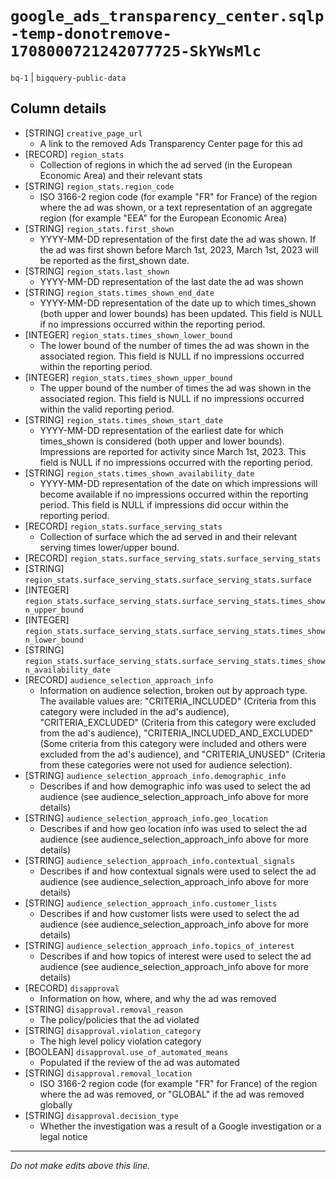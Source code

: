# `google_ads_transparency_center.sqlp-temp-donotremove-1708000721242077725-SkYWsMlc`
`bq-1` | `bigquery-public-data`

## Column details
* [STRING]    `creative_page_url`
  - A link to the removed Ads Transparency Center page for this ad
* [RECORD]    `region_stats`
  - Collection of regions in which the ad served (in the European Economic Area) and their relevant stats
* [STRING]    `region_stats.region_code`
  - ISO 3166-2 region code (for example "FR" for France) of the region where the ad was shown, or a text representation of an aggregate region (for example "EEA" for the European Economic Area)
* [STRING]    `region_stats.first_shown`
  - YYYY-MM-DD representation of the first date the ad was shown. If the ad was first shown before March 1st, 2023, March 1st, 2023 will be reported as the first_shown date.
* [STRING]    `region_stats.last_shown`
  - YYYY-MM-DD representation of the last date the ad was shown
* [STRING]    `region_stats.times_shown_end_date`
  - YYYY-MM-DD representation of the date up to which times_shown (both upper and lower bounds) has been updated. This field is NULL if no impressions occurred within the reporting period.
* [INTEGER]   `region_stats.times_shown_lower_bound`
  - The lower bound of the number of times the ad was shown in the associated region. This field is NULL if no impressions occurred within the reporting period.
* [INTEGER]   `region_stats.times_shown_upper_bound`
  - The upper bound of the number of times the ad was shown in the associated region. This field is NULL if no impressions occurred within the valid reporting period.
* [STRING]    `region_stats.times_shown_start_date`
  - YYYY-MM-DD representation of the earliest date for which times_shown is considered (both upper and lower bounds). Impressions are reported for activity since March 1st, 2023. This field is NULL if no impressions occurred with the reporting period.
* [STRING]    `region_stats.times_shown_availability_date`
  - YYYY-MM-DD representation of the date on which impressions will become available if no impressions occurred within the reporting period. This field is NULL if impressions did occur within the reporting period.
* [RECORD]    `region_stats.surface_serving_stats`
  - Collection of surface which the ad served in and their relevant serving times lower/upper bound.
* [RECORD]    `region_stats.surface_serving_stats.surface_serving_stats`
* [STRING]    `region_stats.surface_serving_stats.surface_serving_stats.surface`
* [INTEGER]   `region_stats.surface_serving_stats.surface_serving_stats.times_shown_upper_bound`
* [INTEGER]   `region_stats.surface_serving_stats.surface_serving_stats.times_shown_lower_bound`
* [STRING]    `region_stats.surface_serving_stats.surface_serving_stats.times_shown_availability_date`
* [RECORD]    `audience_selection_approach_info`
  - Information on audience selection, broken out by approach type. The available values are: "CRITERIA_INCLUDED" (Criteria from this category were included in the ad's audience), "CRITERIA_EXCLUDED" (Criteria from this category were excluded from the ad's audience), "CRITERIA_INCLUDED_AND_EXCLUDED" (Some criteria from this category were included and others were excluded from the ad's audience), and "CRITERIA_UNUSED" (Criteria from these categories were not used for audience selection).
* [STRING]    `audience_selection_approach_info.demographic_info`
  - Describes if and how demographic info was used to select the ad audience (see audience_selection_approach_info above for more details)
* [STRING]    `audience_selection_approach_info.geo_location`
  - Describes if and how geo location info was used to select the ad audience (see audience_selection_approach_info above for more details)
* [STRING]    `audience_selection_approach_info.contextual_signals`
  - Describes if and how contextual signals were used to select the ad audience (see audience_selection_approach_info above for more details)
* [STRING]    `audience_selection_approach_info.customer_lists`
  - Describes if and how customer lists were used to select the ad audience (see audience_selection_approach_info above for more details)
* [STRING]    `audience_selection_approach_info.topics_of_interest`
  - Describes if and how topics of interest were used to select the ad audience (see audience_selection_approach_info above for more details)
* [RECORD]    `disapproval`
  - Information on how, where, and why the ad was removed
* [STRING]    `disapproval.removal_reason`
  - The policy/policies that the ad violated
* [STRING]    `disapproval.violation_category`
  - The high level policy violation category
* [BOOLEAN]   `disapproval.use_of_automated_means`
  - Populated if the review of the ad was automated
* [STRING]    `disapproval.removal_location`
  - ISO 3166-2 region code (for example "FR" for France) of the region where the ad was removed, or "GLOBAL" if the ad was removed globally
* [STRING]    `disapproval.decision_type`
  - Whether the investigation was a result of a Google investigation or a legal notice

-------------------------------------------------------------------------------
*Do not make edits above this line.*
